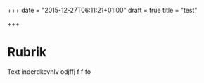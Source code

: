 +++
date = "2015-12-27T06:11:21+01:00"
draft = true
title = "test"

+++
# Rubrik
Text inderdkcvnlv odjffj f f fo